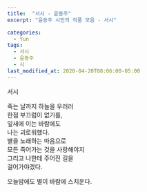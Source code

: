 ```yaml
---
title:  "서시 - 윤동주"
excerpt: "윤동주 시인의 작품 모음 - 서시"

categories:
  - Yun
tags:
  - 서시
  - 윤동주
  - 시
last_modified_at: 2020-04-20T08:06:00-05:00
---
```


서시

죽는 날까지 하늘을 우러러  
한점 부끄럼이 없기를,  
잎새에 이는 바람에도  
나는 괴로워했다.  
별을 노래하는 마음으로  
모든 죽어가는 것을 사랑해야지  
그리고 나한테 주어진 길을  
걸어가야겠다.  

오늘밤에도 별이 바람에 스치운다.